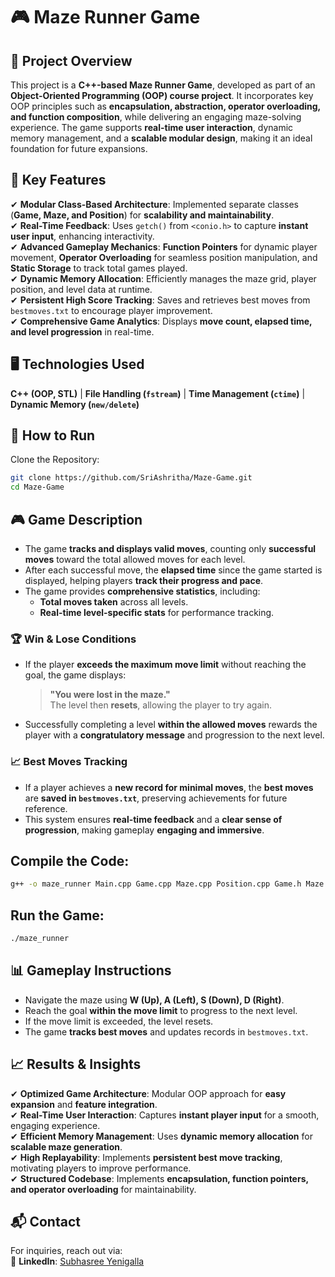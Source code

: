 # 🎮 Maze Runner Game  

## 📌 Project Overview  
This project is a **C++-based Maze Runner Game**, developed as part of an **Object-Oriented Programming (OOP) course project**. It incorporates key OOP principles such as **encapsulation, abstraction, operator overloading, and function composition**, while delivering an engaging maze-solving experience. The game supports **real-time user interaction**, dynamic memory management, and a **scalable modular design**, making it an ideal foundation for future expansions.  

## 📂 Key Features  
✔ **Modular Class-Based Architecture**: Implemented separate classes (**Game, Maze, and Position**) for **scalability and maintainability**.  
✔ **Real-Time Feedback**: Uses `getch()` from `<conio.h>` to capture **instant user input**, enhancing interactivity.  
✔ **Advanced Gameplay Mechanics**: **Function Pointers** for dynamic player movement, **Operator Overloading** for seamless position manipulation, and **Static Storage** to track total games played.  
✔ **Dynamic Memory Allocation**: Efficiently manages the maze grid, player position, and level data at runtime.  
✔ **Persistent High Score Tracking**: Saves and retrieves best moves from `bestmoves.txt` to encourage player improvement.  
✔ **Comprehensive Game Analytics**: Displays **move count, elapsed time, and level progression** in real-time.  

## 🖥️ Technologies Used  
**C++ (OOP, STL)** | **File Handling (`fstream`)** | **Time Management (`ctime`)** | **Dynamic Memory (`new/delete`)**  

## 🚀 How to Run  
Clone the Repository:  
```bash
git clone https://github.com/SriAshritha/Maze-Game.git
cd Maze-Game
```

## 🎮 Game Description  

- The game **tracks and displays valid moves**, counting only **successful moves** toward the total allowed moves for each level.  
- After each successful move, the **elapsed time** since the game started is displayed, helping players **track their progress and pace**.  
- The game provides **comprehensive statistics**, including:  
  - **Total moves taken** across all levels.  
  - **Real-time level-specific stats** for performance tracking.  

### 🏆 Win & Lose Conditions  
- If the player **exceeds the maximum move limit** without reaching the goal, the game displays:  
  > **"You were lost in the maze."**  
  The level then **resets**, allowing the player to try again.  
- Successfully completing a level **within the allowed moves** rewards the player with a **congratulatory message** and progression to the next level.  

### 📈 Best Moves Tracking  
- If a player achieves a **new record for minimal moves**, the **best moves** are **saved in `bestmoves.txt`**, preserving achievements for future reference.  
- This system ensures **real-time feedback** and a **clear sense of progression**, making gameplay **engaging and immersive**.  


## Compile the Code:
``` bash
g++ -o maze_runner Main.cpp Game.cpp Maze.cpp Position.cpp Game.h Maze.h Position.h  -std=c++11
```

## Run the Game:
``` bash
./maze_runner
```

## 📊 Gameplay Instructions  
- Navigate the maze using **W (Up), A (Left), S (Down), D (Right)**.  
- Reach the goal **within the move limit** to progress to the next level.  
- If the move limit is exceeded, the level resets.  
- The game **tracks best moves** and updates records in `bestmoves.txt`.  

## 📈 Results & Insights  
✔ **Optimized Game Architecture**: Modular OOP approach for **easy expansion** and **feature integration**.  
✔ **Real-Time User Interaction**: Captures **instant player input** for a smooth, engaging experience.  
✔ **Efficient Memory Management**: Uses **dynamic memory allocation** for **scalable maze generation**.  
✔ **High Replayability**: Implements **persistent best move tracking**, motivating players to improve performance.  
✔ **Structured Codebase**: Implements **encapsulation, function pointers, and operator overloading** for maintainability.  

## 📬 Contact  
For inquiries, reach out via:  
🔗 **LinkedIn**: [Subhasree Yenigalla](https://www.linkedin.com/in/subhasree-yenigalla-5688a228a/)  

